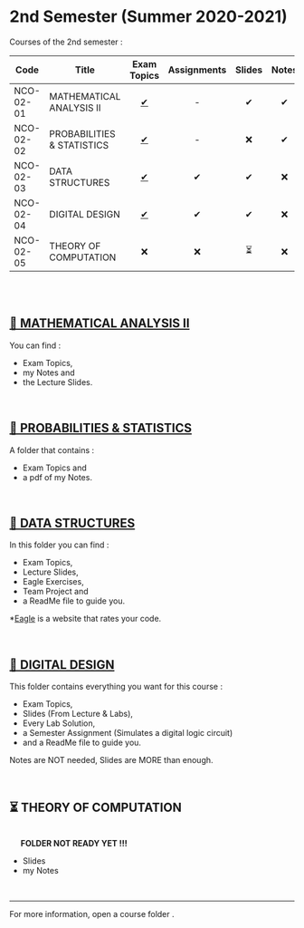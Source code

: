 # 2nd Semester (Summer 2020-2021)

Courses of the 2nd semester :

| Code      | Title                                | Exam Topics | Assignments | Slides | Notes |
| --------- | ------------------------------------ | :---------: | :---------: | :----: | :---: |  
| NCO-02-01 | MATHEMATICAL ANALYSIS II     | [ ✔ ](https://github.com/tsiggi/CSD-Auth/tree/main/2nd%20Semester/Mathematical%20Analysis%20II/%CE%98%CE%AD%CE%BC%CE%B1%CF%84%CE%B1)    |      -      |  ✔     | ✔     | 
| NCO-02-02 | PROBABILITIES & STATISTICS  | [ ✔ ](https://github.com/tsiggi/CSD-Auth/tree/main/2nd%20Semester/Probabilities%20%26%20Statistics/%CE%98%CE%AD%CE%BC%CE%B1%CF%84%CE%B1)    |      -      |  ❌    | ✔     | 
| NCO-02-03 | DATA STRUCTURES                       | [ ✔ ](https://github.com/tsiggi/CSD-Auth/tree/main/2nd%20Semester/Data%20Structures/%CE%98%CE%AD%CE%BC%CE%B1%CF%84%CE%B1)    |      ✔     |  ✔     | ❌    |  
| NCO-02-04 | DIGITAL DESIGN                         | [ ✔ ](https://github.com/tsiggi/CSD-Auth/tree/main/2nd%20Semester/Digital%20Design/%CE%98%CE%AD%CE%BC%CE%B1%CF%84%CE%B1)    |      ✔     |  ✔     | ❌    |  
| NCO-02-05 | THEORY OF COMPUTATION           | ❌         |     ❌     |  ⏳     | ❌    |  

<br /><br />

## [📁 MATHEMATICAL ANALYSIS II](https://github.com/tsiggi/CSD-Auth/tree/main/2nd%20Semester/Mathematical%20Analysis%20II)

You can find : 
- Exam Topics,
- my Notes and
- the Lecture Slides.

<br />

## [📁 PROBABILITIES & STATISTICS](https://github.com/tsiggi/CSD-Auth/tree/main/2nd%20Semester/Probabilities%20%26%20Statistics)

A folder that contains :
- Exam Topics and
- a pdf of my Notes.

<br />


## [📁 DATA STRUCTURES](https://github.com/tsiggi/CSD-Auth/tree/main/2nd%20Semester/Data%20Structures)

In this folder you can find : 
- Exam Topics,
- Lecture Slides,
- Eagle Exercises,
- Team Project and
- a ReadMe file to guide you.

*[Eagle](https://eagle.csd.auth.gr/home) is a website that rates your code. 

<br />

## [📁 DIGITAL DESIGN](https://github.com/tsiggi/CSD-Auth/tree/main/2nd%20Semester/Digital%20Design)

This folder contains everything you want for this course :  
- Exam Topics,
- Slides (From Lecture & Labs),
- Every Lab Solution,
- a Semester Assignment (Simulates a digital logic circuit)
- and a ReadMe file to guide you.

Notes are NOT needed, Slides are MORE than enough.

<br />

## ⏳ THEORY OF COMPUTATION 

<br />&nbsp;&nbsp;&nbsp;&nbsp;&nbsp;**FOLDER NOT READY YET !!!** 
- Slides 
- my Notes

<br />

<hr />
For more information, open a course folder .